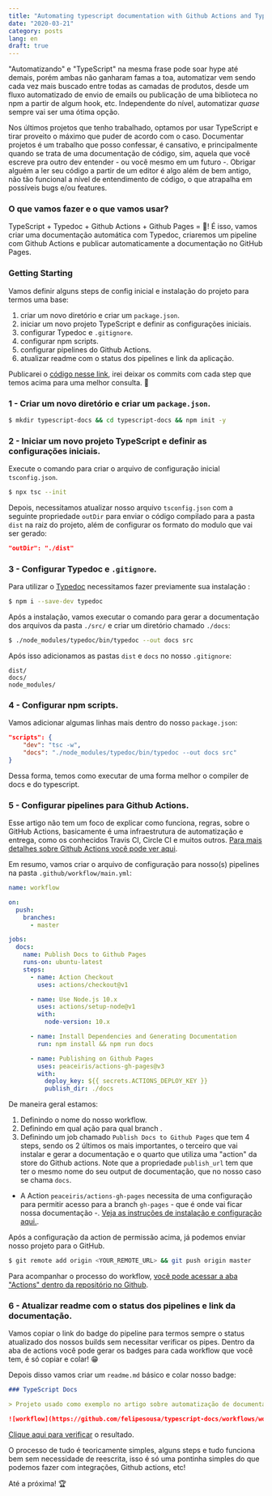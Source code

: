 ```yaml
---
title: "Automating typescript documentation with Github Actions and Typedoc"
date: "2020-03-21"
category: posts
lang: en
draft: true
---
```


"Automatizando" e "TypeScript" na mesma frase pode soar hype até demais, porém ambas não ganharam famas a toa, automatizar vem sendo cada vez mais buscado entre todas as camadas de produtos, desde um fluxo automatizado de envio de emails ou publicação de uma biblioteca no npm a partir de algum hook, etc. Independente do nível, automatizar _quase_ sempre vai ser uma ótima opção.

Nos últimos projetos que tenho trabalhado, optamos por usar TypeScript e tirar proveito o máximo que puder de acordo com o caso. Documentar projetos é um trabalho que posso confessar, é cansativo, e principalmente quando se trata de uma documentação de código, sim, aquela que você escreve pra outro dev entender - ou você mesmo em um futuro -. Obrigar alguém a ler seu código a partir de um editor é algo além de bem antigo, não tão funcional a nível de entendimento de código, o que atrapalha em possíveis bugs e/ou features.

### O que vamos fazer e o que vamos usar?

TypeScript + Typedoc + Github Actions + Github Pages = 🚀! É isso, vamos criar uma documentação automática com Typedoc, criaremos um pipeline com Github Actions e publicar automaticamente a documentação no GitHub Pages.

### Getting Starting

Vamos definir alguns steps de config inicial e instalação do projeto para termos uma base:

1.  criar um novo diretório e criar um `package.json`.
2.  iniciar um novo projeto TypeScript e definir as configurações iniciais.
3.  configurar Typedoc e `.gitignore`.
4.  configurar npm scripts.
5.  configurar pipelines do Github Actions.
6.  atualizar readme com o status dos pipelines e link da aplicação.

Publicarei o [código nesse link](https://github.com/felipesousa/typescript-docs), irei deixar os commits com cada step que temos acima para uma melhor consulta. 🧐

### 1 - Criar um novo diretório e criar um `package.json`.

```bash
$ mkdir typescript-docs && cd typescript-docs && npm init -y
```

### 2 - Iniciar um novo projeto TypeScript e definir as configurações iniciais.

Execute o comando para criar o arquivo de configuração inicial `tsconfig.json`.

```bash
$ npx tsc --init
```

Depois, necessitamos atualizar nosso arquivo `tsconfig.json` com a seguinte propriedade `outDir` para enviar o código compilado para a pasta `dist` na raiz do projeto, além de configurar os formato do modulo que vai ser gerado:

```json
"outDir": "./dist"
```

### 3 - Configurar Typedoc e `.gitignore`.

Para utilizar o [Typedoc](https://typedoc.org/) necessitamos fazer previamente sua instalação :

```bash
$ npm i --save-dev typedoc
```

Após a instalação, vamos executar o comando para gerar a documentação dos arquivos da pasta `./src/` e criar um diretório chamado `./docs`:

```bash
$ ./node_modules/typedoc/bin/typedoc --out docs src
```

Após isso adicionamos as pastas `dist` e `docs` no nosso `.gitignore`:

```text
dist/
docs/
node_modules/
```

### 4 - Configurar npm scripts.

Vamos adicionar algumas linhas mais dentro do nosso `package.json`:

```json
"scripts": {
	"dev": "tsc -w",
	"docs": "./node_modules/typedoc/bin/typedoc --out docs src"
}
```

Dessa forma, temos como executar de uma forma melhor o compiler de docs e do typescript.

### 5 - Configurar pipelines para Github Actions.

Esse artigo não tem um foco de explicar como funciona, regras, sobre o GitHub Actions, basicamente é uma infraestrutura de automatização e entrega, como os conhecidos Travis CI, Circle CI e muitos outros. [Para mais detalhes sobre Github Actions você pode ver aqui](https://github.com/features/actions).

Em resumo, vamos criar o arquivo de configuração para nosso(s) pipelines na pasta `.github/workflow/main.yml`:

```yaml
name: workflow

on:
  push:
    branches:
      - master

jobs:
  docs:
    name: Publish Docs to Github Pages
    runs-on: ubuntu-latest
    steps:
      - name: Action Checkout
        uses: actions/checkout@v1

      - name: Use Node.js 10.x
        uses: actions/setup-node@v1
        with:
          node-version: 10.x

      - name: Install Dependencies and Generating Documentation
        run: npm install && npm run docs

      - name: Publishing on Github Pages
        uses: peaceiris/actions-gh-pages@v3
        with:
          deploy_key: ${{ secrets.ACTIONS_DEPLOY_KEY }}
          publish_dir: ./docs
```

De maneira geral estamos:

1.  Definindo o nome do nosso workflow.
2.  Definindo em qual ação <push> para qual branch <master>.
3.  Definindo um job chamado `Publish Docs to Github Pages` que tem 4 steps, sendo os 2 últimos os mais importantes, o terceiro que vai instalar e gerar a documentação e o quarto que utiliza uma "action" da store do Github actions. Note que a propriedade `publish_url` tem que ter o mesmo nome do seu output de documentação, que no nosso caso se chama `docs`.

- A Action `peaceiris/actions-gh-pages` necessita de uma configuração para permitir acesso para a branch `gh-pages` - que é onde vai ficar nossa documentação -. [Veja as instruções de instalação e configuração aqui.](https://github.com/peaceiris/actions-gh-pages#options).

Após a configuração da action de permissão acima, já podemos enviar nosso projeto para o GitHub.

```bash
$ git remote add origin <YOUR_REMOTE_URL> && git push origin master
```

Para acompanhar o processo do workflow, [você pode acessar a aba "Actions" dentro da repositório no Github](https://github.com/felipesousa/typescript-docs/actions).

### 6 - Atualizar readme com o status dos pipelines e link da documentação.

Vamos copiar o link do badge do pipeline para termos sempre o status atualizado dos nossos builds sem necessitar verificar os pipes. Dentro da aba de actions você pode gerar os badges para cada workflow que você tem, é só copiar e colar! 😁

Depois disso vamos criar um `readme.md` básico e colar nosso badge:

```markdown
### TypeScript Docs

> Projeto usado como exemplo no artigo sobre automatização de documentação para projetos typescript

![workflow](https://github.com/felipesousa/typescript-docs/workflows/workflow/badge.svg)
```

[Clique aqui para verificar](https://felipesousa.github.io/typescript-docs/modules/_index_.html) o resultado.

O processo de tudo é teoricamente simples, alguns steps e tudo funciona bem sem necessidade de reescrita, isso é só uma pontinha simples do que podemos fazer com integrações, Github actions, etc!

Até a próxima! 🏆
